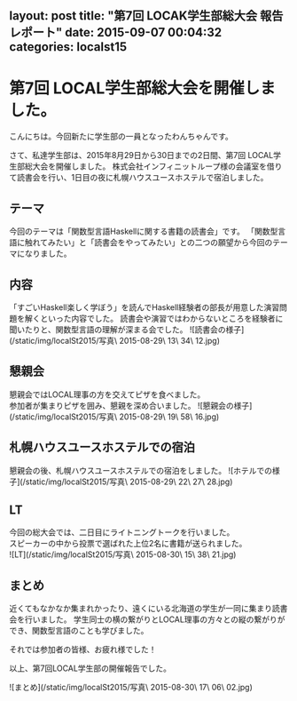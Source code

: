 layout: post
title:  "第7回 LOCAK学生部総大会 報告レポート"
date:   2015-09-07 00:04:32
categories: localst15
---


# 第7回 LOCAL学生部総大会を開催しました。
 こんにちは。今回新たに学生部の一員となったわんちゃんです。

  さて、私達学生部は、2015年8月29日から30日までの2日間、第7回 LOCAL学生部総大会を開催しました。
  株式会社インフィニットループ様の会議室を借りて読書会を行い、1日目の夜に札幌ハウスユースホステルで宿泊しました。

## テーマ
 今回のテーマは「関数型言語Haskellに関する書籍の読書会」です。
「関数型言語に触れてみたい」と「読書会をやってみたい」との二つの願望から今回のテーマになりました。

## 内容
 「すごいHaskell楽しく学ぼう」を読んでHaskell経験者の部長が用意した演習問題を解くといった内容でした。
 読書会や演習ではわからないところを経験者に聞いたりと、関数型言語の理解が深まる会でした。
![読書会の様子](/static/img/localSt2015/写真\ 2015-08-29\ 13\ 34\ 12.jpg)

## 懇親会
 懇親会ではLOCAL理事の方を交えてピザを食べました。  
 参加者が集まりピザを囲み、懇親を深め合いました。
![懇親会の様子](/static/img/localSt2015/写真\ 2015-08-29\ 19\ 58\ 16.jpg)


## 札幌ハウスユースホステルでの宿泊
 懇親会の後、札幌ハウスユースホステルでの宿泊をしました。
![ホテルでの様子](/static/img/localSt2015/写真\ 2015-08-29\ 22\ 27\ 28.jpg)

## LT
 今回の総大会では、二日目にライトニングトークを行いました。  
 スピーカーの中から投票で選ばれた上位2名に書籍が送られました。  
![LT](/static/img/localSt2015/写真\ 2015-08-30\ 15\ 38\ 21.jpg)

## まとめ

 近くてもなかなか集まれかったり、遠くにいる北海道の学生が一同に集まり読書会を行いました。
 学生同士の横の繋がりとLOCAL理事の方々との縦の繋がりができ、関数型言語のことも学びました。

 それでは参加者の皆様、お疲れ様でした！

 以上、第7回LOCAL学生部の開催報告でした。

![まとめ](/static/img/localSt2015/写真\ 2015-08-30\ 17\ 06\ 02.jpg)